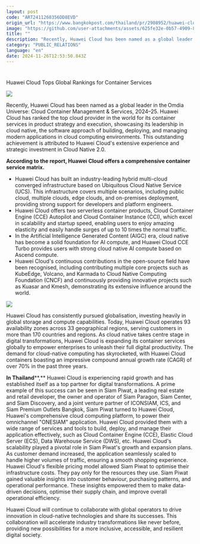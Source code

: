 ```yaml
---
layout: post
code: "ART2411260356DD8EVD"
origin_url: "https://www.bangkokpost.com/thailand/pr/2908952/huawei-cloud-tops-global-rankings-for-container-services-"
image: "https://github.com/user-attachments/assets/625fe32e-0b57-4909-8f80-a85a74e2dba4"
title: ""
description: "Recently, Huawei Cloud has been named as a global leader in the  Omdia Universe: Cloud Container Management & Services, 2024–25. Huawei Cloud has ranked the top cloud provider in the world for its container services in product strategy and execution, showcasing its leadership in cloud native, the software approach of building, deploying, and managing modern applications in cloud computing environments. This outstanding achievement is attributed to Huawei Cloud"
category: "PUBLIC_RELATIONS"
language: "en"
date: 2024-11-26T12:53:50.843Z
---
```


# 

Huawei Cloud Tops Global Rankings for Container Services

![](https://github.com/user-attachments/assets/594fe095-3254-40fd-b07c-1ada886026e9)

Recently, Huawei Cloud has been named as a global leader in the Omdia Universe: Cloud Container Management & Services, 2024–25. Huawei Cloud has ranked the top cloud provider in the world for its container services in product strategy and execution, showcasing its leadership in cloud native, the software approach of building, deploying, and managing modern applications in cloud computing environments. This outstanding achievement is attributed to Huawei Cloud's extensive experience and strategic investment in Cloud Native 2.0.  

**According to the report, Huawei Cloud offers a comprehensive container service matrix.** 

*   Huawei Cloud has built an industry-leading hybrid multi-cloud converged infrastructure based on Ubiquitous Cloud Native Service (UCS). This infrastructure covers multiple scenarios, including public cloud, multiple clouds, edge clouds, and on-premises deployment, providing strong support for developers and platform engineers.
*   Huawei Cloud offers two serverless container products, Cloud Container Engine (CCE) Autopilot and Cloud Container Instance (CCI), which excel in scalability and startup speed, enabling users to enjoy amazing elasticity and easily handle surges of up to 10 times the normal traffic.
*   In the Artificial Intelligence Generated Content (AIGC) era, cloud native has become a solid foundation for AI compute, and Huawei Cloud CCE Turbo provides users with strong cloud native AI compute based on Ascend compute.
*   Huawei Cloud's continuous contributions in the open-source field have been recognised, including contributing multiple core projects such as KubeEdge, Volcano, and Karmada to Cloud Native Computing Foundation (CNCF) and continuously providing innovative projects such as Kuasar and Kmesh, demonstrating its extensive influence around the world.  

![](https://static.bangkokpost.com/media/content/20241126/5359965.png)

Huawei Cloud has consistently pursued globalisation, investing heavily in global storage and compute capabilities. Today, Huawei Cloud operates 93 availability zones across 33 geographical regions, serving customers in more than 170 countries and regions. As cloud native takes centre stage in digital transformations, Huawei Cloud is expanding its container services globally to empower enterprises to unleash their full digital productivity. The demand for cloud-native computing has skyrocketed, with Huawei Cloud containers boasting an impressive compound annual growth rate (CAGR) of over 70% in the past three years. 

**In Thailand****,** Huawei Cloud is experiencing rapid growth and has established itself as a top partner for digital transformations. A prime example of this success can be seen in Siam Piwat, a leading real estate and retail developer, the owner and operator of Siam Paragon, Siam Center, and Siam Discovery, and a joint venture partner of ICONSIAM, ICS, and Siam Premium Outlets Bangkok, Siam Piwat turned to Huawei Cloud, Huawei's comprehensive cloud computing platform, to power their omnichannel "ONESIAM" application. Huawei Cloud provided them with a wide range of services and tools to build, deploy, and manage their application effectively, such as Cloud Container Engine (CCE), Elastic Cloud Server (ECS), Data Warehouse Service (DWS), etc. Huawei Cloud's scalability played a pivotal role in Siam Piwat's growth and expansion plans. As customer demand increased, the application seamlessly scaled to handle higher volumes of traffic, ensuring a smooth shopping experience. Huawei Cloud's flexible pricing model allowed Siam Piwat to optimise their infrastructure costs. They pay only for the resources they use. Siam Piwat gained valuable insights into customer behaviour, purchasing patterns, and operational performance. These insights empowered them to make data-driven decisions, optimise their supply chain, and improve overall operational efficiency. 

Huawei Cloud will continue to collaborate with global operators to drive innovation in cloud-native technologies and share its successes. This collaboration will accelerate industry transformations like never before, providing new possibilities for a more inclusive, accessible, and resilient digital society.